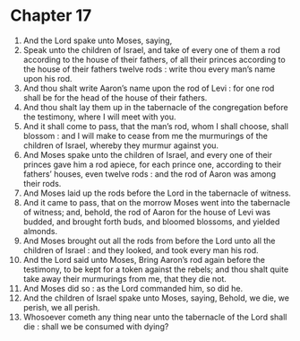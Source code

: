 # Chapter 17

1. And the Lord spake unto Moses, saying,
2. Speak unto the children of Israel, and take of every one of them a rod according to the house of their fathers, of all their princes according to the house of their fathers twelve rods : write thou every man’s name upon his rod.
3. And thou shalt write Aaron’s name upon the rod of Levi : for one rod shall be for the head of the house of their fathers.
4. And thou shalt lay them up in the tabernacle of the congregation before the testimony, where I will meet with you.
5. And it shall come to pass, that the man’s rod, whom I shall choose, shall blossom : and I will make to cease from me the murmurings of the children of Israel, whereby they murmur against you.
6. And Moses spake unto the children of Israel, and every one of their princes gave him a rod apiece, for each prince one, according to their fathers’ houses, even twelve rods : and the rod of Aaron was among their rods.
7. And Moses laid up the rods before the Lord in the tabernacle of witness.
8. And it came to pass, that on the morrow Moses went into the tabernacle of witness; and, behold, the rod of Aaron for the house of Levi was budded, and brought forth buds, and bloomed blossoms, and yielded almonds.
9. And Moses brought out all the rods from before the Lord unto all the children of Israel : and they looked, and took every man his rod.
10. And the Lord said unto Moses, Bring Aaron’s rod again before the testimony, to be kept for a token against the rebels; and thou shalt quite take away their murmurings from me, that they die not.
11. And Moses did so : as the Lord commanded him, so did he.
12. And the children of Israel spake unto Moses, saying, Behold, we die, we perish, we all perish.
13. Whosoever cometh any thing near unto the tabernacle of the Lord shall die : shall we be consumed with dying?

